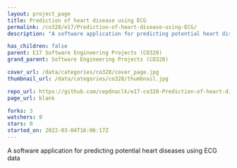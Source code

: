 ```yaml
---
layout: project_page
title: Prediction of heart disease using ECG
permalink: /co328/e17/Prediction-of-heart-disease-using-ECG/
description: "A software application for predicting potential heart diseases using ECG data"

has_children: false
parent: E17 Software Engineering Projects (CO328)
grand_parent: Software Engineering Projects (CO328)

cover_url: /data/categories/co328/cover_page.jpg
thumbnail_url: /data/categories/co328/thumbnail.jpg

repo_url: https://github.com/cepdnaclk/e17-co328-Prediction-of-heart-disease-using-ECG
page_url: blank

forks: 3
watchers: 0
stars: 0
started_on: 2022-03-04T16:06:17Z
---
```

A software application for predicting potential heart diseases using ECG data

